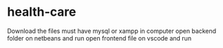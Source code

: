 # health-care
Download the files
must have mysql or xampp in computer
open backend folder on netbeans and run
open frontend file on vscode and run

